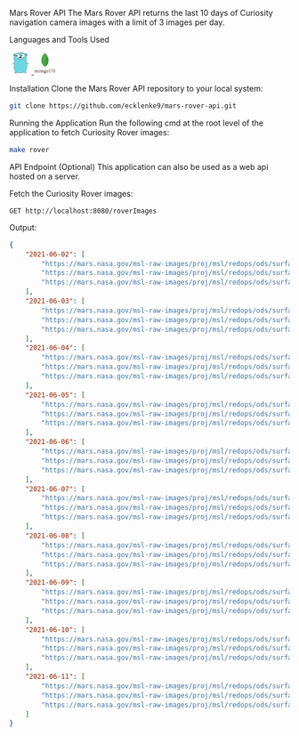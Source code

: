 Mars Rover API
The Mars Rover API returns the last 10 days of Curiosity 
navigation camera images with a limit of 3 images per day.

Languages and Tools Used
<p align="left"> <a href="https://golang.org" target="_blank"> <img src="https://raw.githubusercontent.com/devicons/devicon/master/icons/go/go-original.svg" alt="go" width="40" height="40"/> </a> <a href="https://www.mongodb.com/" target="_blank"> <img src="https://raw.githubusercontent.com/devicons/devicon/master/icons/mongodb/mongodb-original-wordmark.svg" alt="mongodb" width="40" height="40"/> </a> </p>

Installation
Clone the Mars Rover API repository to your local system:

```sh 
git clone https://github.com/ecklenke9/mars-rover-api.git
```

Running the Application
Run the following cmd at the root level of the application to fetch 
Curiosity Rover images:

```sh 
make rover
```

API Endpoint (Optional)
This application can also be used as a web api hosted on a server.

Fetch the Curiosity Rover images:

```http request
GET http://localhost:8080/roverImages
```

Output:

```json
{
    "2021-06-02": [
        "https://mars.nasa.gov/msl-raw-images/proj/msl/redops/ods/surface/sol/03136/opgs/edr/fcam/FLB_675895467EDR_F0880804FHAZ00318M_.JPG",
        "https://mars.nasa.gov/msl-raw-images/proj/msl/redops/ods/surface/sol/03136/opgs/edr/fcam/FRB_675895467EDR_F0880804FHAZ00318M_.JPG",
        "https://mars.nasa.gov/msl-raw-images/proj/msl/redops/ods/surface/sol/03136/opgs/edr/fcam/FLB_675895220EDR_D0880798TRAV15030M_.JPG"
    ],
    "2021-06-03": [
        "https://mars.nasa.gov/msl-raw-images/proj/msl/redops/ods/surface/sol/03137/opgs/edr/fcam/FLB_675980024EDR_F0880804FHAZ00341M_.JPG",
        "https://mars.nasa.gov/msl-raw-images/proj/msl/redops/ods/surface/sol/03137/opgs/edr/fcam/FRB_675980024EDR_F0880804FHAZ00341M_.JPG",
        "https://mars.nasa.gov/msl-raw-images/proj/msl/redops/ods/surface/sol/03137/opgs/edr/rcam/RRB_675980058EDR_F0880804RHAZ00341M_.JPG"
    ],
    "2021-06-04": [
        "https://mars.nasa.gov/msl-raw-images/proj/msl/redops/ods/surface/sol/03138/opgs/edr/fcam/FLB_676075087EDR_F0881230FHAZ00302M_.JPG",
        "https://mars.nasa.gov/msl-raw-images/proj/msl/redops/ods/surface/sol/03138/opgs/edr/fcam/FRB_676075087EDR_F0881230FHAZ00302M_.JPG",
        "https://mars.nasa.gov/msl-raw-images/proj/msl/redops/ods/surface/sol/03138/opgs/edr/rcam/RLB_676075208EDR_F0881230RHAZ00311M_.JPG"
    ],
    "2021-06-05": [
        "https://mars.nasa.gov/msl-raw-images/proj/msl/redops/ods/surface/sol/03139/opgs/edr/fcam/FLB_676170830EDR_F0881230FHAZ00337M_.JPG",
        "https://mars.nasa.gov/msl-raw-images/proj/msl/redops/ods/surface/sol/03139/opgs/edr/fcam/FRB_676170830EDR_F0881230FHAZ00337M_.JPG",
        "https://mars.nasa.gov/msl-raw-images/proj/msl/redops/ods/surface/sol/03139/opgs/edr/fcam/FLB_676170699EDR_F0881230FHAZ00206M_.JPG"
    ],
    "2021-06-06": [
        "https://mars.nasa.gov/msl-raw-images/proj/msl/redops/ods/surface/sol/03140/opgs/edr/fcam/FLB_676252514EDR_F0881734FHAZ00302M_.JPG",
        "https://mars.nasa.gov/msl-raw-images/proj/msl/redops/ods/surface/sol/03140/opgs/edr/fcam/FRB_676252514EDR_F0881734FHAZ00302M_.JPG",
        "https://mars.nasa.gov/msl-raw-images/proj/msl/redops/ods/surface/sol/03140/opgs/edr/fcam/FLB_676239866EDR_F0881230FHAZ00236M_.JPG"
    ],
    "2021-06-07": [
        "https://mars.nasa.gov/msl-raw-images/proj/msl/redops/ods/surface/sol/03141/opgs/edr/fcam/FLB_676335807EDR_F0881734FHAZ00341M_.JPG",
        "https://mars.nasa.gov/msl-raw-images/proj/msl/redops/ods/surface/sol/03141/opgs/edr/fcam/FRB_676335807EDR_F0881734FHAZ00341M_.JPG",
        "https://mars.nasa.gov/msl-raw-images/proj/msl/redops/ods/surface/sol/03141/opgs/edr/rcam/RRB_676335841EDR_F0881734RHAZ00341M_.JPG"
    ],
    "2021-06-08": [
        "https://mars.nasa.gov/msl-raw-images/proj/msl/redops/ods/surface/sol/03142/opgs/edr/fcam/FLB_676437875EDR_F0881734FHAZ00337M_.JPG",
        "https://mars.nasa.gov/msl-raw-images/proj/msl/redops/ods/surface/sol/03142/opgs/edr/fcam/FRB_676437875EDR_F0881734FHAZ00337M_.JPG",
        "https://mars.nasa.gov/msl-raw-images/proj/msl/redops/ods/surface/sol/03142/opgs/edr/fcam/FLB_676437744EDR_F0881734FHAZ00206M_.JPG"
    ],
    "2021-06-09": [
        "https://mars.nasa.gov/msl-raw-images/proj/msl/redops/ods/surface/sol/03145/opgs/edr/fcam/FLB_676696218EDR_F0882422FHAZ00302M_.JPG",
        "https://mars.nasa.gov/msl-raw-images/proj/msl/redops/ods/surface/sol/03145/opgs/edr/fcam/FRB_676696218EDR_F0882422FHAZ00302M_.JPG",
        "https://mars.nasa.gov/msl-raw-images/proj/msl/redops/ods/surface/sol/03145/opgs/edr/fcam/FLB_676681070EDR_F0882130FHAZ00236M_.JPG"
    ],
    "2021-06-10": [
        "https://mars.nasa.gov/msl-raw-images/proj/msl/redops/ods/surface/sol/03145/opgs/edr/fcam/FLB_676696218EDR_F0882422FHAZ00302M_.JPG",
        "https://mars.nasa.gov/msl-raw-images/proj/msl/redops/ods/surface/sol/03145/opgs/edr/fcam/FRB_676696218EDR_F0882422FHAZ00302M_.JPG",
        "https://mars.nasa.gov/msl-raw-images/proj/msl/redops/ods/surface/sol/03145/opgs/edr/fcam/FLB_676681070EDR_F0882130FHAZ00236M_.JPG"
    ],
    "2021-06-11": [
        "https://mars.nasa.gov/msl-raw-images/proj/msl/redops/ods/surface/sol/03145/opgs/edr/fcam/FLB_676696218EDR_F0882422FHAZ00302M_.JPG",
        "https://mars.nasa.gov/msl-raw-images/proj/msl/redops/ods/surface/sol/03145/opgs/edr/fcam/FRB_676696218EDR_F0882422FHAZ00302M_.JPG",
        "https://mars.nasa.gov/msl-raw-images/proj/msl/redops/ods/surface/sol/03145/opgs/edr/fcam/FLB_676681070EDR_F0882130FHAZ00236M_.JPG"
    ]
}
```
